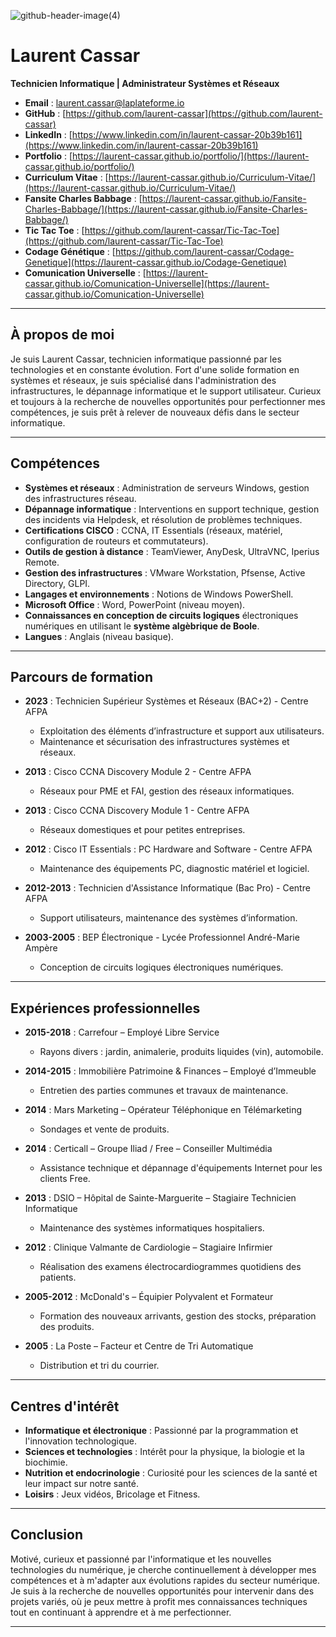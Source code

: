 ![github-header-image(4)](https://github.com/user-attachments/assets/f77edef3-782b-445b-8add-4e4db417609a)


# Laurent Cassar

**Technicien Informatique | Administrateur Systèmes et Réseaux**

- **Email** : [laurent.cassar@laplateforme.io](mailto:laurent.cassar@laplateforme.io)
- **GitHub** : [https://github.com/laurent-cassar](https://github.com/laurent-cassar)
- **LinkedIn** : [https://www.linkedin.com/in/laurent-cassar-20b39b161](https://www.linkedin.com/in/laurent-cassar-20b39b161)
- **Portfolio** : [https://laurent-cassar.github.io/portfolio/](https://laurent-cassar.github.io/portfolio/)
- **Curriculum Vitae** : [https://laurent-cassar.github.io/Curriculum-Vitae/](https://laurent-cassar.github.io/Curriculum-Vitae/)
- **Fansite Charles Babbage** : [https://laurent-cassar.github.io/Fansite-Charles-Babbage/](https://laurent-cassar.github.io/Fansite-Charles-Babbage/)
- **Tic Tac Toe** : [https://github.com/laurent-cassar/Tic-Tac-Toe](https://github.com/laurent-cassar/Tic-Tac-Toe)
- **Codage Génétique** : [https://github.com/laurent-cassar/Codage-Genetique](https://laurent-cassar.github.io/Codage-Genetique)
- **Comunication Universelle** : [https://laurent-cassar.github.io/Comunication-Universelle](https://laurent-cassar.github.io/Comunication-Universelle)
---

## À propos de moi

Je suis Laurent Cassar, technicien informatique passionné par les technologies et en constante évolution. Fort d'une solide formation en systèmes et réseaux, je suis spécialisé dans l'administration des infrastructures, le dépannage informatique et le support utilisateur. Curieux et toujours à la recherche de nouvelles opportunités pour perfectionner mes compétences, je suis prêt à relever de nouveaux défis dans le secteur informatique.

---

## Compétences

- **Systèmes et réseaux** : Administration de serveurs Windows, gestion des infrastructures réseau.
- **Dépannage informatique** : Interventions en support technique, gestion des incidents via Helpdesk, et résolution de problèmes techniques.
- **Certifications CISCO** : CCNA, IT Essentials (réseaux, matériel, configuration de routeurs et commutateurs).
- **Outils de gestion à distance** : TeamViewer, AnyDesk, UltraVNC, Iperius Remote.
- **Gestion des infrastructures** : VMware Workstation, Pfsense, Active Directory, GLPI.
- **Langages et environnements** : Notions de Windows PowerShell.
- **Microsoft Office** : Word, PowerPoint (niveau moyen).
- **Connaissances en conception de circuits logiques** électroniques numériques en utilisant le **système algèbrique de Boole**.
- **Langues** : Anglais (niveau basique).
---

## Parcours de formation

- **2023** : Technicien Supérieur Systèmes et Réseaux (BAC+2) - Centre AFPA
  - Exploitation des éléments d’infrastructure et support aux utilisateurs.
  - Maintenance et sécurisation des infrastructures systèmes et réseaux.

- **2013** : Cisco CCNA Discovery Module 2 - Centre AFPA
  - Réseaux pour PME et FAI, gestion des réseaux informatiques.

- **2013** : Cisco CCNA Discovery Module 1 - Centre AFPA
  - Réseaux domestiques et pour petites entreprises.

- **2012** : Cisco IT Essentials : PC Hardware and Software - Centre AFPA
  - Maintenance des équipements PC, diagnostic matériel et logiciel.

- **2012-2013** : Technicien d'Assistance Informatique (Bac Pro) - Centre AFPA
  - Support utilisateurs, maintenance des systèmes d’information.

- **2003-2005** : BEP Électronique - Lycée Professionnel André-Marie Ampère
  - Conception de circuits logiques électroniques numériques.

---

## Expériences professionnelles

- **2015-2018** : Carrefour – Employé Libre Service
  - Rayons divers : jardin, animalerie, produits liquides (vin), automobile.
  
- **2014-2015** : Immobilière Patrimoine & Finances – Employé d’Immeuble
  - Entretien des parties communes et travaux de maintenance.
  
- **2014** : Mars Marketing – Opérateur Téléphonique en Télémarketing
  - Sondages et vente de produits.
  
- **2014** : Certicall – Groupe Iliad / Free – Conseiller Multimédia
  - Assistance technique et dépannage d'équipements Internet pour les clients Free.
  
- **2013** : DSIO – Hôpital de Sainte-Marguerite – Stagiaire Technicien Informatique
  - Maintenance des systèmes informatiques hospitaliers.
  
- **2012** : Clinique Valmante de Cardiologie – Stagiaire Infirmier
  - Réalisation des examens électrocardiogrammes quotidiens des patients.
  
- **2005-2012** : McDonald's – Équipier Polyvalent et Formateur
  - Formation des nouveaux arrivants, gestion des stocks, préparation des produits.
  
- **2005** : La Poste – Facteur et Centre de Tri Automatique
  - Distribution et tri du courrier.

---

## Centres d'intérêt

- **Informatique et électronique** : Passionné par la programmation et l'innovation technologique.
- **Sciences et technologies** : Intérêt pour la physique, la biologie et la biochimie.
- **Nutrition et endocrinologie** : Curiosité pour les sciences de la santé et leur impact sur notre santé.
- **Loisirs** : Jeux vidéos, Bricolage et Fitness.
---

## Conclusion

Motivé, curieux et passionné par l'informatique et les nouvelles technologies du numérique, je cherche continuellement à développer mes compétences et à m'adapter aux évolutions rapides du secteur numérique. Je suis à la recherche de nouvelles opportunités pour intervenir dans des projets variés, où je peux mettre à profit mes connaissances techniques tout en continuant à apprendre et à me perfectionner.

---

